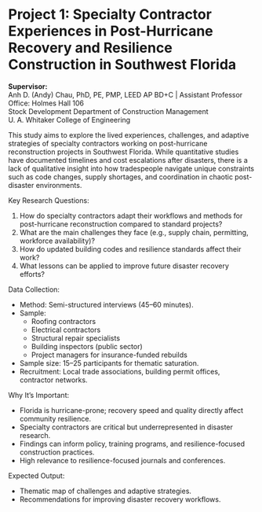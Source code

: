 # Project 1: Specialty Contractor Experiences in Post-Hurricane Recovery and Resilience Construction in Southwest Florida

**Supervisor:**   
Anh D. (Andy) Chau, PhD, PE, PMP, LEED AP BD+C | Assistant Professor  
Office: Holmes Hall 106  
Stock Development Department of Construction Management  
U. A. Whitaker College of Engineering   

This study aims to explore the lived experiences, challenges, and adaptive strategies of specialty contractors working on post-hurricane reconstruction projects in Southwest Florida. While quantitative studies have documented timelines and cost escalations after disasters, there is a lack of qualitative insight into how tradespeople navigate unique constraints such as code changes, supply shortages, and coordination in chaotic post-disaster environments.

Key Research Questions:
1.	How do specialty contractors adapt their workflows and methods for post-hurricane reconstruction compared to standard projects?
2.	What are the main challenges they face (e.g., supply chain, permitting, workforce availability)?
3.	How do updated building codes and resilience standards affect their work?
4.	What lessons can be applied to improve future disaster recovery efforts?

Data Collection:
-	Method: Semi-structured interviews (45–60 minutes).
-	Sample:
    -	Roofing contractors
    -	Electrical contractors
    -	Structural repair specialists
    -	Building inspectors (public sector)
    -	Project managers for insurance-funded rebuilds
-	Sample size: 15–25 participants for thematic saturation.
-	Recruitment: Local trade associations, building permit offices, contractor networks.

Why It’s Important:
-	Florida is hurricane-prone; recovery speed and quality directly affect community resilience.
-	Specialty contractors are critical but underrepresented in disaster research.
-	Findings can inform policy, training programs, and resilience-focused construction practices.
-	High relevance to resilience-focused journals and conferences.

Expected Output:
-	Thematic map of challenges and adaptive strategies.
-	Recommendations for improving disaster recovery workflows.

